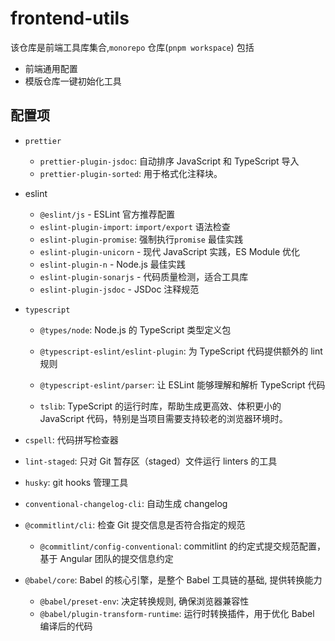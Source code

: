 # frontend-utils

该仓库是前端工具库集合,`monorepo` 仓库(`pnpm workspace`) 包括

- 前端通用配置
- 模版仓库一键初始化工具

## 配置项

- `prettier`

  - `prettier-plugin-jsdoc`: 自动排序 JavaScript 和 TypeScript 导入
  - `prettier-plugin-sorted`: 用于格式化注释块。

- eslint

  - `@eslint/js` - ESLint 官方推荐配置
  - `eslint-plugin-import`: `import/export` 语法检查
  - `eslint-plugin-promise`: 强制执行`promise` 最佳实践
  - `eslint-plugin-unicorn` - 现代 JavaScript 实践，ES Module 优化
  - `eslint-plugin-n` - Node.js 最佳实践
  - `eslint-plugin-sonarjs` - 代码质量检测，适合工具库
  - `eslint-plugin-jsdoc` - JSDoc 注释规范

- `typescript`

  - `@types/node`: Node.js 的 TypeScript 类型定义包

  - `@typescript-eslint/eslint-plugin`: 为 TypeScript 代码提供额外的 lint 规则
  - `@typescript-eslint/parser`: 让 ESLint 能够理解和解析 TypeScript 代码
  - `tslib`: TypeScript 的运行时库，帮助生成更高效、体积更小的 JavaScript 代码，特别是当项目需要支持较老的浏览器环境时。

- `cspell`: 代码拼写检查器

- `lint-staged`: 只对 Git 暂存区（staged）文件运行 linters 的工具
- `husky`: git hooks 管理工具
- `conventional-changelog-cli`: 自动生成 changelog

- `@commitlint/cli`: 检查 Git 提交信息是否符合指定的规范

  - `@commitlint/config-conventional`: commitlint 的约定式提交规范配置，基于 Angular 团队的提交信息约定

- `@babel/core`: Babel 的核心引擎，是整个 Babel 工具链的基础, 提供转换能力
  - `@babel/preset-env`: 决定转换规则, 确保浏览器兼容性
  - `@babel/plugin-transform-runtime`: 运行时转换插件，用于优化 Babel 编译后的代码
